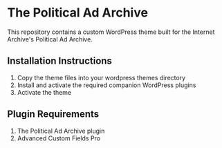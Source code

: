 # The Political Ad Archive

This repository contains a custom WordPress theme built for the Internet Archive's Political Ad Archive.


## Installation Instructions

1. Copy the theme files into your wordpress themes directory
2. Install and activate the required companion WordPress plugins
3. Activate the theme

## Plugin Requirements

1. The Political Ad Archive plugin
2. Advanced Custom Fields Pro

